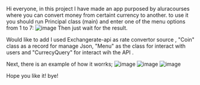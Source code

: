 Hi everyone, in this project I have made an app purposed by aluracourses where you can convert money from certaint currency to another. 
to use it you should run Principal class (main) and enter one of the menu options from 1 to 7: 
![image](https://github.com/user-attachments/assets/d0e7eadd-0df6-4eb9-bfa1-443a9a5729bb)
Then just wait for the result. 

Would like to add I used Exchangerate-api as rate convertor source , "Coin" class as a record for manage Json, "Menu" as the class for interact with users and 
"CurrecyQuery" for interact wih the API . 

Next, there is an example of how it worrks; 
![image](https://github.com/user-attachments/assets/2a62437f-018b-49b9-8059-d4586e1b20f6)
![image](https://github.com/user-attachments/assets/3fdd4c53-9dee-4684-a181-851ef450d4a1)
![image](https://github.com/user-attachments/assets/061fd2cd-1c1e-43f4-b3f1-c1fc8ad759ae)

Hope you like it!
bye!
